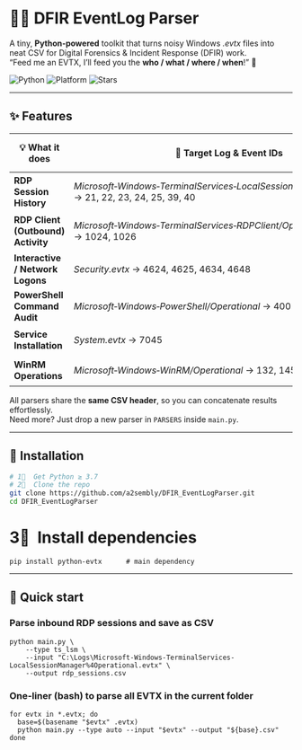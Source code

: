 # 🕵️‍♀️ DFIR EventLog Parser
A tiny, **Python‑powered** toolkit that turns noisy Windows *.evtx* files into neat CSV for Digital Forensics & Incident Response (DFIR) work.  
“Feed me an EVTX, I’ll feed you the **who / what / where / when**!” 🚀  

![Python](https://img.shields.io/badge/Python-3.7%2B-blue?logo=python) ![Platform](https://img.shields.io/badge/OS-Windows%20%7C%20Linux-lightgrey) ![Stars](https://img.shields.io/github/stars/a2sembly/DFIR_EventLogParser?style=social)

---

## ✨ Features
| 💡 What it does | 📂 Target Log & Event IDs | 📑 Output columns (subset) |
|-----------------|--------------------------|---------------------------|
| **RDP Session History** | *Microsoft‑Windows‑TerminalServices‑LocalSessionManager/Operational* → 21, 22, 23, 24, 25, 39, 40 | `Timestamp, Host, PublicIP, SessionID, Action, …` |
| **RDP Client (Outbound) Activity** | *Microsoft‑Windows‑TerminalServices‑RDPClient/Operational* → 1024, 1026 | `Timestamp, RemoteIP, HostApp, Outcome, …` |
| **Interactive / Network Logons** | *Security.evtx* → 4624, 4625, 4634, 4648 | `User, LogonType, IP:Port, Process, …` |
| **PowerShell Command Audit** | *Microsoft‑Windows‑PowerShell/Operational* → 400 | `Command, HostApplication, User, …` |
| **Service Installation** | *System.evtx* → 7045 | `ServiceName, Path, StartType, …` |
| **WinRM Operations** | *Microsoft‑Windows‑WinRM/Operational* → 132, 145 | `OperationName, ResourceURI, User, …` |


All parsers share the **same CSV header**, so you can concatenate results effortlessly.  
Need more? Just drop a new parser in `PARSERS` inside `main.py`.

---

## 🔧 Installation

```bash
# 1⃣  Get Python ≥ 3.7
# 2⃣  Clone the repo
git clone https://github.com/a2sembly/DFIR_EventLogParser.git
cd DFIR_EventLogParser
```

# 3⃣  Install dependencies
```
pip install python-evtx      # main dependency
```

---

## 🚀 Quick start
### Parse inbound RDP sessions and save as CSV
```
python main.py \
    --type ts_lsm \
    --input "C:\Logs\Microsoft-Windows-TerminalServices-LocalSessionManager%4Operational.evtx" \
    --output rdp_sessions.csv
```

### One‑liner (bash) to parse all EVTX in the current folder
```
for evtx in *.evtx; do
  base=$(basename "$evtx" .evtx)
  python main.py --type auto --input "$evtx" --output "${base}.csv"
done
```




